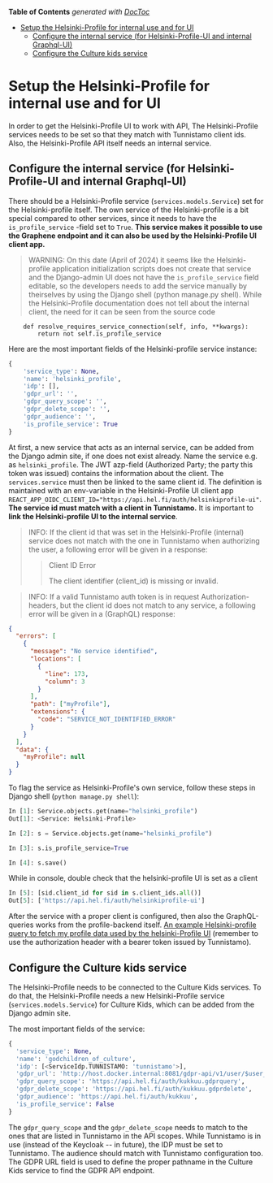 <!-- START doctoc generated TOC please keep comment here to allow auto update -->
<!-- DON'T EDIT THIS SECTION, INSTEAD RE-RUN doctoc TO UPDATE -->
**Table of Contents**  *generated with [DocToc](https://github.com/thlorenz/doctoc)*

- [Setup the Helsinki-Profile for internal use and for UI](#setup-the-helsinki-profile-for-internal-use-and-for-ui)
  - [Configure the internal service (for Helsinki-Profile-UI and internal Graphql-UI)](#configure-the-internal-service-for-helsinki-profile-ui-and-internal-graphql-ui)
  - [Configure the Culture kids service](#configure-the-culture-kids-service)

<!-- END doctoc generated TOC please keep comment here to allow auto update -->

# Setup the Helsinki-Profile for internal use and for UI

In order to get the Helsinki-Profile UI to work with API, The Helsinki-Profile services needs to be set so that they match with Tunnistamo client ids. Also, the Helsinki-Profile API itself needs an internal service.

## Configure the internal service (for Helsinki-Profile-UI and internal Graphql-UI)

There should be a Helsinki-Profile service (`services.models.Service`) set for the Helsinki-profile itself. The own service of the Helsinki-profile is a bit special compared to other services, since it needs to have the `is_profile_service` -field set to `True`. **This service makes it possible to use the Graphene endpoint and it can also be used by the Helsinki-Profile UI client app.**

> WARNING: On this date (April of 2024) it seems like the Helsinki-profile application initialization scripts does not create that service and the Django-admin UI does not have the `is_profile_service` field editable, so the developers needs to add the service manually by theirselves by using the Django shell (python manage.py shell). While the Helsinki-Profile documentation does not tell about the internal client, the need for it can be seen from the source code

```
    def resolve_requires_service_connection(self, info, **kwargs):
        return not self.is_profile_service
```

Here are the most important fields of the Helsinki-profile service instance:

```python
{
    'service_type': None,
    'name': 'helsinki_profile',
    'idp': [],
    'gdpr_url': '',
    'gdpr_query_scope': '',
    'gdpr_delete_scope': '',
    'gdpr_audience': '',
    'is_profile_service': True
}
```

At first, a new service that acts as an internal service, can be added from the Django admin site, if one does not exist already. Name the service e.g. as `helsinki_profile`. The JWT azp-field (Authorized Party; the party this token was issued) contains the information about the client. The `services.service` must then be linked to the same client id. The definition is maintained with an env-variable in the Helsinki-Profile UI client app `REACT_APP_OIDC_CLIENT_ID="https://api.hel.fi/auth/helsinkiprofile-ui"`. **The service id must match with a client in Tunnistamo.** It is important to **link the Helsinki-profile UI to the internal service**.

> INFO: If the client id that was set in the Helsinki-Profile (internal) service does not match with the one in Tunnistamo when authorizing the user, a following error will be given in a response:
>
> > Client ID Error
> >
> > The client identifier (client_id) is missing or invalid.

> INFO: If a valid Tunnistamo auth token is in request Authorization-headers, but the client id does not match to any service, a following error will be given in a (GraphQL) response:

```json
{
  "errors": [
    {
      "message": "No service identified",
      "locations": [
        {
          "line": 173,
          "column": 3
        }
      ],
      "path": ["myProfile"],
      "extensions": {
        "code": "SERVICE_NOT_IDENTIFIED_ERROR"
      }
    }
  ],
  "data": {
    "myProfile": null
  }
}
```

To flag the service as Helsinki-Profile's own service, follow these steps in Django shell (`python manage.py shell`):

```python
In [1]: Service.objects.get(name="helsinki_profile")
Out[1]: <Service: Helsinki-Profile>

In [2]: s = Service.objects.get(name="helsinki_profile")

In [3]: s.is_profile_service=True

In [4]: s.save()
```

While in console, double check that the helsinki-profile UI is set as a client

```python
In [5]: [sid.client_id for sid in s.client_ids.all()]
Out[5]: ['https://api.hel.fi/auth/helsinkiprofile-ui']
```

After the service with a proper client is configured, then also the GraphQL-queries works from the profile-backend itself. [An example Helsinki-profile query to fetch my profile data used by the helsinki-Profile UI](http://profile-backend:8080/graphql/#query=fragment%20MyProfileQueryVerifiedPersonalInformationPermanentForeignAddress%20on%20VerifiedPersonalInformationForeignAddressNode%20%7B%0A%20%20streetAddress%0A%20%20additionalAddress%0A%20%20countryCode%0A%20%20**typename%0A%7D%0A%0Afragment%20MyProfileQueryVerifiedPersonalInformationPermanentAddress%20on%20VerifiedPersonalInformationAddressNode%20%7B%0A%20%20streetAddress%0A%20%20postalCode%0A%20%20postOffice%0A%20%20**typename%0A%7D%0A%0Afragment%20MyProfileQueryVerifiedPersonalInformation%20on%20VerifiedPersonalInformationNode%20%7B%0A%20%20firstName%0A%20%20lastName%0A%20%20givenName%0A%20%20nationalIdentificationNumber%0A%20%20municipalityOfResidence%0A%20%20municipalityOfResidenceNumber%0A%20%20permanentAddress%20%7B%0A%20%20%20%20...MyProfileQueryVerifiedPersonalInformationPermanentAddress%0A%20%20%20%20**typename%0A%20%20%7D%0A%20%20permanentForeignAddress%20%7B%0A%20%20%20%20...MyProfileQueryVerifiedPersonalInformationPermanentForeignAddress%0A%20%20%20%20**typename%0A%20%20%7D%0A%20%20**typename%0A%7D%0A%0Afragment%20MyProfileQueryPrimaryAddress%20on%20AddressNode%20%7B%0A%20%20id%0A%20%20primary%0A%20%20address%0A%20%20postalCode%0A%20%20city%0A%20%20countryCode%0A%20%20addressType%0A%20%20**typename%0A%7D%0A%0Afragment%20MyProfileQueryPrimaryEmail%20on%20EmailNode%20%7B%0A%20%20id%0A%20%20email%0A%20%20primary%0A%20%20emailType%0A%20%20**typename%0A%7D%0A%0Afragment%20MyProfileQueryPrimaryPhone%20on%20PhoneNode%20%7B%0A%20%20id%0A%20%20phone%0A%20%20primary%0A%20%20phoneType%0A%20%20**typename%0A%7D%0A%0Afragment%20MyProfileQueryAddressesEdgesNode%20on%20AddressNode%20%7B%0A%20%20primary%0A%20%20id%0A%20%20address%0A%20%20postalCode%0A%20%20city%0A%20%20countryCode%0A%20%20addressType%0A%20%20**typename%0A%7D%0A%0Afragment%20MyProfileQueryEmailsEdgesNode%20on%20EmailNode%20%7B%0A%20%20primary%0A%20%20id%0A%20%20email%0A%20%20emailType%0A%20%20**typename%0A%7D%0A%0Afragment%20MyProfileQueryPhonesEdgesNode%20on%20PhoneNode%20%7B%0A%20%20primary%0A%20%20id%0A%20%20phone%0A%20%20phoneType%0A%20%20**typename%0A%7D%0A%0Afragment%20MyProfileQueryAddressesEdges%20on%20AddressNodeEdge%20%7B%0A%20%20node%20%7B%0A%20%20%20%20...MyProfileQueryAddressesEdgesNode%0A%20%20%20%20**typename%0A%20%20%7D%0A%20%20**typename%0A%7D%0A%0Afragment%20MyProfileQueryEmailsEdges%20on%20EmailNodeEdge%20%7B%0A%20%20node%20%7B%0A%20%20%20%20...MyProfileQueryEmailsEdgesNode%0A%20%20%20%20**typename%0A%20%20%7D%0A%20%20**typename%0A%7D%0A%0Afragment%20MyProfileQueryPhonesEdges%20on%20PhoneNodeEdge%20%7B%0A%20%20node%20%7B%0A%20%20%20%20...MyProfileQueryPhonesEdgesNode%0A%20%20%20%20**typename%0A%20%20%7D%0A%20%20**typename%0A%7D%0A%0Afragment%20MyProfileQueryAddresses%20on%20AddressNodeConnection%20%7B%0A%20%20edges%20%7B%0A%20%20%20%20...MyProfileQueryAddressesEdges%0A%20%20%20%20**typename%0A%20%20%7D%0A%20%20**typename%0A%7D%0A%0Afragment%20MyProfileQueryEmails%20on%20EmailNodeConnection%20%7B%0A%20%20edges%20%7B%0A%20%20%20%20...MyProfileQueryEmailsEdges%0A%20%20%20%20**typename%0A%20%20%7D%0A%20%20**typename%0A%7D%0A%0Afragment%20MyProfileQueryPhones%20on%20PhoneNodeConnection%20%7B%0A%20%20edges%20%7B%0A%20%20%20%20...MyProfileQueryPhonesEdges%0A%20%20%20%20**typename%0A%20%20%7D%0A%20%20**typename%0A%7D%0A%0Afragment%20MyProfileQuery%20on%20ProfileNode%20%7B%0A%20%20id%0A%20%20firstName%0A%20%20lastName%0A%20%20nickname%0A%20%20language%0A%20%20primaryAddress%20%7B%0A%20%20%20%20...MyProfileQueryPrimaryAddress%0A%20%20%20%20**typename%0A%20%20%7D%0A%20%20addresses%20%7B%0A%20%20%20%20...MyProfileQueryAddresses%0A%20%20%20%20**typename%0A%20%20%7D%0A%20%20primaryEmail%20%7B%0A%20%20%20%20...MyProfileQueryPrimaryEmail%0A%20%20%20%20**typename%0A%20%20%7D%0A%20%20emails%20%7B%0A%20%20%20%20...MyProfileQueryEmails%0A%20%20%20%20**typename%0A%20%20%7D%0A%20%20primaryPhone%20%7B%0A%20%20%20%20...MyProfileQueryPrimaryPhone%0A%20%20%20%20**typename%0A%20%20%7D%0A%20%20phones%20%7B%0A%20%20%20%20...MyProfileQueryPhones%0A%20%20%20%20**typename%0A%20%20%7D%0A%20%20verifiedPersonalInformation%20%7B%0A%20%20%20%20...MyProfileQueryVerifiedPersonalInformation%0A%20%20%20%20**typename%0A%20%20%7D%0A%20%20**typename%0A%7D%0A%0Aquery%20MyProfile%20%7B%0A%20%20myProfile%20%7B%0A%20%20%20%20...MyProfileQuery%0A%20%20%20%20**typename%0A%20%20%7D%0A%7D%0A&operationName=MyProfile&variables=%7B%7D) (remember to use the authorization header with a bearer token issued by Tunnistamo).

## Configure the Culture kids service

The Helsinki-Profile needs to be connected to the Culture Kids services. To do that, the Helsinki-Profile needs a new Helsinki-Profile service (`services.models.Service`) for Culture Kids, which can be added from the Django admin site.

The most important fields of the service:

```python
{
  'service_type': None,
  'name': 'godchildren_of_culture',
  'idp': [<ServiceIdp.TUNNISTAMO: 'tunnistamo'>],
  'gdpr_url': 'http://host.docker.internal:8081/gdpr-api/v1/user/$user_uuid',
  'gdpr_query_scope': 'https://api.hel.fi/auth/kukkuu.gdprquery',
  'gdpr_delete_scope': 'https://api.hel.fi/auth/kukkuu.gdprdelete',
  'gdpr_audience': 'https://api.hel.fi/auth/kukkuu',
  'is_profile_service': False
}
```

The `gdpr_query_scope` and the `gdpr_delete_scope` needs to match to the ones that are listed in Tunnistamo in the API scopes.
While Tunnistamo is in use (instead of the Keycloak -- in future), the IDP must be set to Tunnistamo. The audience should match with Tunnistamo configuration too. The GDPR URL field is used to define the proper pathname in the Culture Kids service to find the GDPR API endpoint.
